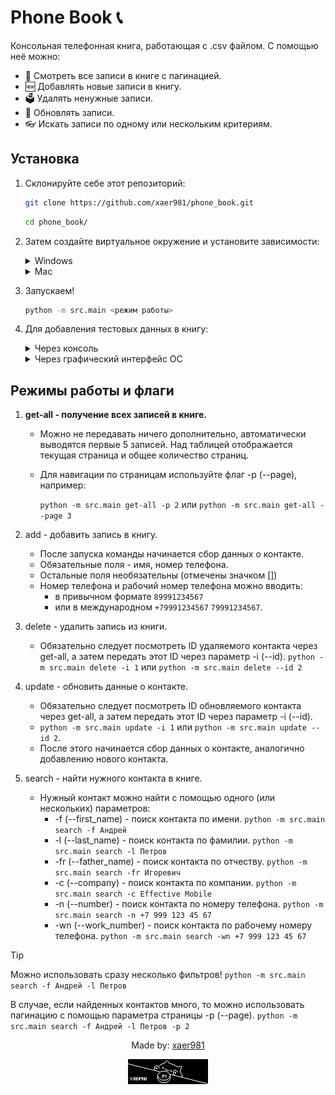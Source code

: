 # Phone Book 📞
Консольная телефонная книга, работающая с .csv файлом.
С помощью неё можно:
- 👀 Смотреть все записи в книге с пагинацией.
- 🆕 Добавлять новые записи в книгу.
- 🗳️ Удалять ненужные записи.
- 🔄 Обновлять записи.
- 👓 Искать записи по одному или нескольким критериям.

## Установка
1. Склонируйте себе этот репозиторий:

    ```bash
   git clone https://github.com/xaer981/phone_book.git
   ```

   ```bash
   cd phone_book/
   ```

2. Затем создайте виртуальное окружение и установите зависимости:

   <details>
     <summary>Windows</summary>

     ```bash
     python -m venv venv
     ```

     ```bash
     source venv/Scripts/activate
     ```

     ```bash
     pip install -r requirements.txt
     ```
   </details>

   <details>
     <summary>Mac</summary>

      ```bash
      python3 -m venv venv
      ```

      ```bash
      source venv/bin/activate
      ```

      ```bash
      pip install -r requirements.txt
      ```
   </details>

3. Запускаем!

   ```bash
   python -m src.main <режим работы>
   ```

4. Для добавления тестовых данных в книгу:
   <details>
     <summary>Через консоль</summary>

   ```bash
   mkdir -p src/book
   ```

   ```bash
   cp phone_book.csv src/book/
   ```
   </details>
   <details>
       <summary>Через графический интерфейс ОС</summary>
       
       1. Создайте папку book внутри папки src.
       2. Скопируйте в папку src/book файл phone_book.csv
   </details>
## Режимы работы и флаги
1. **get-all - получение всех записей в книге.**
   - Можно не передавать ничего дополнительно, автоматически выводятся первые 5 записей.
     Над таблицей отображается текущая страница и общее количество страниц.
   - Для навигации по страницам используйте флаг -p (--page), например:

     `python -m src.main get-all -p 2`
     или
     `python -m src.main get-all --page 3`

2. add - добавить запись в книгу.
   - После запуска команды начинается сбор данных о контакте.
   - Обязательные поля - имя, номер телефона.
   - Остальные поля необязательны (отмечены значком [])
   - Номер телефона и рабочий номер телефона можно вводить:
       - в привычном формате `89991234567`
       - или в международном `+79991234567` `79991234567`.

3. delete - удалить запись из книги.
   - Обязательно следует посмотреть ID удаляемого контакта через get-all, а затем передать этот ID через параметр -i (--id).
   `python -m src.main delete -i 1` или `python -m src.main delete --id 2`

4. update - обновить данные о контакте.
   - Обязательно следует посмотреть ID обновляемого контакта через get-all, а затем передать этот ID через параметр -i (--id).
   - `python -m src.main update -i 1` или `python -m src.main update --id 2`.
   - После этого начинается сбор данных о контакте, аналогично добавлению нового контакта.

5. search - найти нужного контакта в книге.
   - Нужный контакт можно найти с помощью одного (или нескольких) параметров:
     - -f (--first_name) - поиск контакта по имени. `python -m src.main search -f Андрей`
     - -l (--last_name) - поиск контакта по фамилии. `python -m src.main search -l Петров`
     - -fr (--father_name) - поиск контакта по отчеству. `python -m src.main search -fr Игоревич`
     - -c (--company) - поиск контакта по компании. `python -m src.main search -c Effective Mobile`
     - -n (--number) - поиск контакта по номеру телефона. `python -m src.main search -n +7 999 123 45 67`
     - -wn (--work_number) - поиск контакта по рабочему номеру телефона. `python -m src.main search -wn +7 999 123 45 67`
> [!TIP]
> Можно использовать сразу несколько фильтров! `python -m src.main search -f Андрей -l Петров`
> 
> В случае, если найденных контактов много, то можно использовать пагинацию с помощью параметра страницы -p (--page). `python -m src.main search -f Андрей -l Петров -p 2`

<p align=center>
  Made by: <a href="https://github.com/xaer981">xaer981</a>
</p>
<p align=center>
  <a href="url"><img src="https://github.com/xaer981/xaer981/blob/main/main_cat.gif" align="center" height="40" width="128"></a>
</p>



